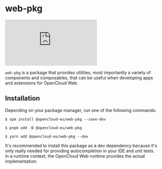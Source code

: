 # web-pkg

[![Matrix](https://img.shields.io/matrix/opencloud%3Amatrix.org?logo=matrix)](https://app.element.io/#/room/#opencloud:matrix.org)

`web-pkg` is a package that provides utilities, most importantly a variety of components and composables, that can be useful when developing apps and extensions for OpenCloud Web.

## Installation

Depending on your package manager, run one of the following commands:

```
$ npm install @opencloud-eu/web-pkg --save-dev

$ pnpm add -D @opencloud-eu/web-pkg

$ yarn add @opencloud-eu/web-pkg --dev
```

It's recommended to install this package as a dev dependency because it's only really needed for providing autocompletion in your IDE and unit tests. In a runtime context, the OpenCloud Web runtime provides the actual implementation.
